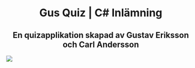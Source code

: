 <h1 align="center">Gus Quiz | C# Inlämning</h1>
<h2 align="center">En quizapplikation skapad av Gustav Eriksson och Carl Andersson</h2>
<img src="[https://gyazo.com/004083b46d9c8f271c35b5701f4205e4](https://i.gyazo.com/004083b46d9c8f271c35b5701f4205e4.png)"></img>

